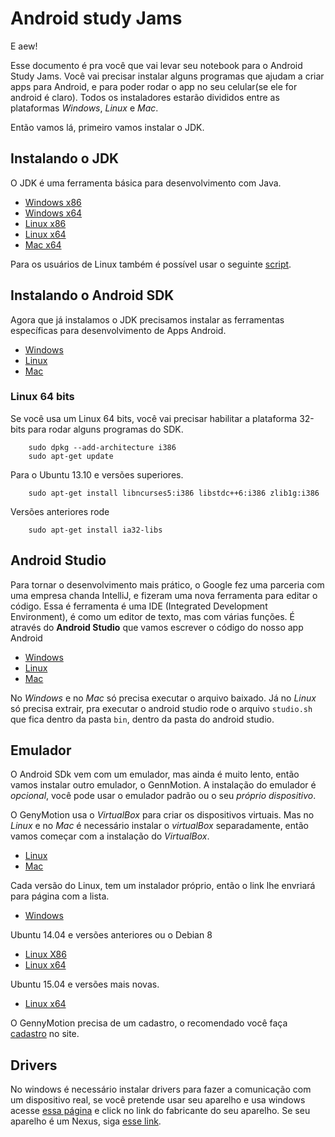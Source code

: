 # Android study Jams
E aew!

Esse documento é pra você que vai levar seu notebook para o Android Study Jams.
Você vai precisar instalar alguns programas que ajudam a criar apps para Android, e para poder rodar o app no seu celular(se ele for android é claro).
Todos os instaladores estarão divididos entre as plataformas *Windows*, *Linux* e *Mac*.

Então vamos lá, primeiro vamos instalar o JDK.

## Instalando o JDK
O JDK é uma ferramenta básica para desenvolvimento com Java.

* [Windows x86](http://download.oracle.com/otn-pub/java/jdk/7u79-b15/jdk-7u79-windows-i586.exe)
* [Windows x64](http://download.oracle.com/otn-pub/java/jdk/7u79-b15/jdk-7u79-windows-x64.exe)
* [Linux x86](http://download.oracle.com/otn-pub/java/jdk/7u79-b15/jdk-7u79-linux-i586.tar.gz)
* [Linux x64](http://download.oracle.com/otn-pub/java/jdk/7u79-b15/jdk-7u79-linux-x64.tar.gz)
* [Mac x64](http://download.oracle.com/otn-pub/java/jdk/7u79-b15/jdk-7u79-macosx-x64.dmg)

Para os usuários de Linux também é possível usar o seguinte [script](https://raw.githubusercontent.com/Padawan-org/Install-Scripts/master/java.sh).

## Instalando o Android SDK
Agora que já instalamos o JDK precisamos instalar as ferramentas específicas para desenvolvimento de Apps Android.

* [Windows](http://dl.google.com/android/installer_r24.4.1-windows.exe)
* [Linux](http://dl.google.com/android/android-sdk_r24.4.1-linux.tgz)
* [Mac](http://dl.google.com/android/android-sdk_r24.4.1-macosx.zip)

### Linux 64 bits
Se você usa um Linux 64 bits, você vai precisar habilitar a plataforma 32-bits para rodar alguns programas do SDK.

		sudo dpkg --add-architecture i386
		sudo apt-get update

Para o Ubuntu 13.10 e versões superiores.

		sudo apt-get install libncurses5:i386 libstdc++6:i386 zlib1g:i386

Versões anteriores rode

		sudo apt-get install ia32-libs

## Android Studio
Para tornar o desenvolvimento mais prático, o Google fez uma parceria com uma empresa chanda IntelliJ, e fizeram uma nova ferramenta para editar o código. Essa é ferramenta é uma IDE (Integrated Development Environment), é como um editor de texto, mas com várias funções. É através do **Android Studio** que vamos escrever o código do nosso app Android

* [Windows](https://dl.google.com/dl/android/studio/install/1.5.1.0/android-studio-ide-141.2456560-windows.exe)
* [Linux](https://dl.google.com/dl/android/studio/ide-zips/1.5.1.0/android-studio-ide-141.2456560-linux.zip)
* [Mac](https://dl.google.com/dl/android/studio/install/1.5.1.0/android-studio-ide-141.2456560-mac.dmg)

No *Windows* e no *Mac* só precisa executar o arquivo baixado. Já no *Linux* só precisa extrair, pra executar o android studio rode o arquivo `studio.sh` que fica dentro da pasta `bin`, dentro da pasta do android studio.

## Emulador
O Android SDk vem com um emulador, mas ainda é muito lento, então vamos instalar outro emulador, o GennMotion.
A instalação do emulador é *opcional*, você pode usar o emulador padrão ou o seu *próprio dispositivo*.

O GenyMotion usa o *VirtualBox* para criar os dispositivos virtuais. Mas no *Linux* e no *Mac* é necessário instalar o *virtualBox* separadamente, então vamos começar com a instalação do *VirtualBox*.

* [Linux](https://www.virtualbox.org/wiki/Linux_Downloads)
* [Mac](http://download.virtualbox.org/virtualbox/5.0.14/VirtualBox-5.0.14-105127-OSX.dmg)

Cada versão do Linux, tem um instalador próprio, então o link lhe envriará para página com a lista.

* [Windows](http://files2.genymotion.com/genymotion/genymotion-2.6.0/genymotion-2.6.0-vbox.exe)

Ubuntu 14.04 e versões anteriores ou o Debian 8

* [Linux X86](http://files2.genymotion.com/genymotion/genymotion-2.6.0/genymotion-2.6.0-linux_x86.bin)
* [Linux x64](http://files2.genymotion.com/genymotion/genymotion-2.6.0/genymotion-2.6.0-linux_x64.bin)

Ubuntu 15.04 e versões mais novas.

* [Linux x64](http://files2.genymotion.com/genymotion/genymotion-2.6.0/genymotion-2.6.0-ubuntu15_x64.bin)

O GennyMotion precisa de um cadastro, o recomendado você faça [cadastro](https://www.genymotion.com/account/create/) no site.

## Drivers
No windows é necessário instalar drivers para fazer a comunicação com um dispositivo real, se você pretende usar seu aparelho e usa windows acesse [essa página](http://developer.android.com/intl/pt-br/tools/extras/oem-usb.html) e click no link do fabricante do seu aparelho.
Se seu aparelho é um Nexus, siga [esse link](http://developer.android.com/intl/pt-br/sdk/win-usb.html).

